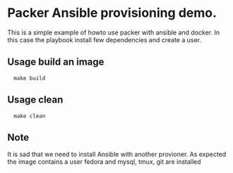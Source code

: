 # Packer Ansible provisioning demo. 

 This is a simple example of howto use packer with ansible and docker. 
 In this case the playbook install few dependencies and create a user.
 

## Usage build an image
```
  make build  
```


## Usage clean
```
  make clean
```

## Note 
It is sad that we need to install Ansible with another provioner.
As expected the image contains a user fedora and mysql, tmux, git are installed 
